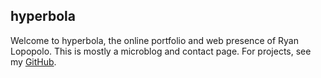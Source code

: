 ## hyperbola

Welcome to hyperbola, the online portfolio and web presence of Ryan Lopopolo.
This is mostly a microblog and contact page. For projects, see my
[GitHub](https://github.com/lopopolo).
